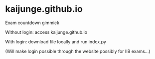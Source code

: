 # kaijunge.github.io
Exam countdown gimmick

Without login: access kaijunge.github.io

With login: download file locally and run index.py

(Will make login possible through the website possibly for IIB exams...)
